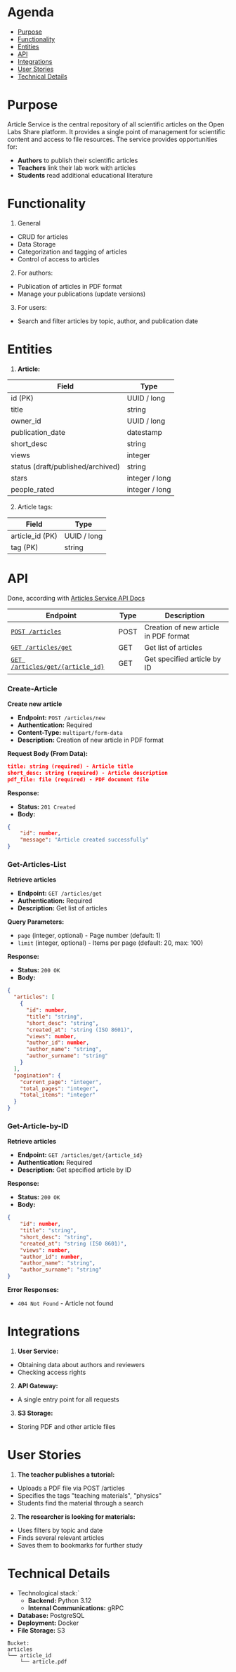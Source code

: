 # Agenda

- [Purpose](#Purpose)
- [Functionality](#Functionality)
- [Entities](#Entities)
- [API](#API)
- [Integrations](#Integrations)
- [User Stories](#User%20Stories)
- [Technical Details](#Technical%20Details)

# Purpose

Article Service is the central repository of all scientific articles on the Open Labs Share platform. It provides a single point of management for scientific content and access to file resources. The service provides opportunities for:
- **Authors** to publish their scientific articles
- **Teachers** link their lab work with articles
- **Students** read additional educational literature

# Functionality

1. General
- CRUD for articles
- Data Storage
- Categorization and tagging of articles
- Control of access to articles

2. For authors:
- Publication of articles in PDF format
- Manage your publications (update versions)

3. For users:
- Search and filter articles by topic, author, and publication date

# Entities

1. **Article:**

| Field                             | Type           |
| --------------------------------- | -------------- |
| id (PK)                           | UUID / long    |
| title                             | string         |
| owner_id                          | UUID / long    |
| publication_date                  | datestamp      |
| short_desc                        | string         |
| views                             | integer        |
| status (draft/published/archived) | string         |
| stars                             | integer / long |
| people_rated                      | integer / long |
2. Article tags:

| Field           | Type        |
| --------------- | ----------- |
| article_id (PK) | UUID / long |
| tag (PK)        | string      |


# API

Done, according with [Articles Service API Docs](https://github.com/LuminiteTime/Open-Labs-Share-Docs/blob/main/Backend/API%20Endpoints.md#articles-service)

| Endpoint                                               | Type | Description                           |
| ------------------------------------------------------ | ---- | ------------------------------------- |
| [`POST /articles`](#create-article)                    | POST | Creation of new article in PDF format |
| [`GET /articles/get`](#get-articles-list)              | GET  | Get list of articles                  |
| [`GET /articles/get/{article_id}`](#get-article-by-id) | GET  | Get specified article by ID           |

### Create-Article

**Create new article**
- **Endpoint:** `POST /articles/new`
- **Authentication:** Required
- **Content-Type:** `multipart/form-data`
- **Description:** Creation of new article in PDF format

**Request Body (From Data):**
```json
title: string (required) - Article title
short_desc: string (required) - Article description
pdf_file: file (required) - PDF document file
```

**Response:**
- **Status:** `201 Created`
- **Body:**
```json
{
	"id": number,
	"message": "Article created successfully"
}
```


### Get-Articles-List

**Retrieve articles**
- **Endpoint:** `GET /articles/get`
- **Authentication:** Required
- **Description:** Get list of articles

**Query Parameters:**
- `page` (integer, optional) - Page number (default: 1)
- `limit` (integer, optional) - Items per page (default: 20, max: 100)

**Response:**
- **Status:** `200 OK`
- **Body:**
```json
{
  "articles": [
    {
      "id": number,
      "title": "string",
      "short_desc": "string",
      "created_at": "string (ISO 8601)",
      "views": number,
      "author_id": number,
      "author_name": "string",
      "author_surname": "string"
    }
  ],
  "pagination": {
    "current_page": "integer",
    "total_pages": "integer",
    "total_items": "integer"
  }
}
```


### Get-Article-by-ID

**Retrieve articles**
- **Endpoint:** `GET /articles/get/{article_id}`
- **Authentication:** Required
- **Description:** Get specified article by ID

**Response:**
- **Status:** `200 OK`
- **Body:**
```json
{
	"id": number,
	"title": "string",
	"short_desc": "string",
	"created_at": "string (ISO 8601)",
	"views": number,
	"author_id": number,
	"author_name": "string",
	"author_surname": "string"
}
```

**Error Responses:**
- `404 Not Found` - Article not found

# Integrations

1. **User Service:**
- Obtaining data about authors and reviewers
- Checking access rights

2. **API Gateway:**
- A single entry point for all requests

3. **S3 Storage:**
- Storing PDF and other article files
# User Stories

1. **The teacher publishes a tutorial:**
- Uploads a PDF file via POST /articles
- Specifies the tags "teaching materials", "physics"
- Students find the material through a search

2. **The researcher is looking for materials:**
- Uses filters by topic and date
- Finds several relevant articles
- Saves them to bookmarks for further study

# Technical Details
- Technological stack:`
	- **Backend:** Python 3.12
	- **Internal Communications:** gRPC
- **Database:** PostgreSQL
- **Deployment:** Docker
- **File Storage:** S3
```
Bucket:
articles
└── article_id
    └── article.pdf
```